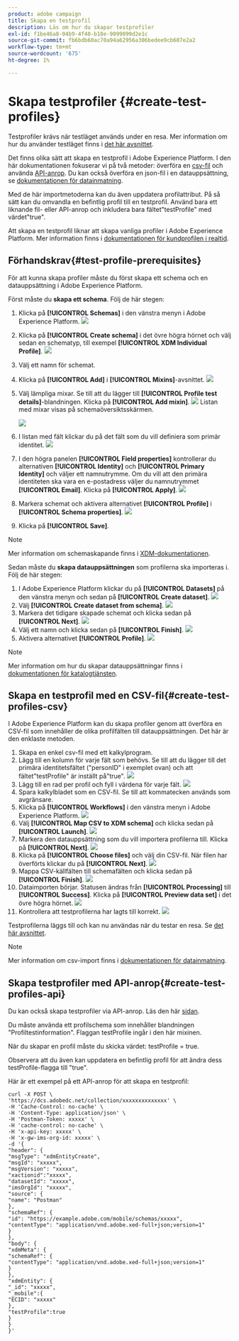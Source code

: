 ```yaml
---
product: adobe campaign
title: Skapa en testprofil
description: Läs om hur du skapar testprofiler
exl-id: f1be46a8-04b9-4f40-b18e-9099099d2e1c
source-git-commit: fb6bdb60ac70a94a62956a306bedee9cb607e2a2
workflow-type: tm+mt
source-wordcount: '675'
ht-degree: 1%

---
```


# Skapa testprofiler {#create-test-profiles}

Testprofiler krävs när testläget används under en resa. Mer information om hur du använder testläget finns i [det här avsnittet](../building-journeys/testing-the-journey.md).

Det finns olika sätt att skapa en testprofil i Adobe Experience Platform. I den här dokumentationen fokuserar vi på två metoder: överföra en [csv-fil](../building-journeys/creating-test-profiles.md#create-test-profiles-csv) och använda [API-anrop](../building-journeys/creating-test-profiles.md#create-test-profiles-api). Du kan också överföra en json-fil i en datauppsättning, se [dokumentationen för datainmatning](https://experienceleague.adobe.com/docs/experience-platform/ingestion/tutorials/ingest-batch-data.html#add-data-to-dataset).

Med de här importmetoderna kan du även uppdatera profilattribut. På så sätt kan du omvandla en befintlig profil till en testprofil. Använd bara ett liknande fil- eller API-anrop och inkludera bara fältet&quot;testProfile&quot; med värdet&quot;true&quot;.

Att skapa en testprofil liknar att skapa vanliga profiler i Adobe Experience Platform. Mer information finns i [dokumentationen för kundprofilen i realtid](https://experienceleague.adobe.com/docs/experience-platform/profile/home.html).

## Förhandskrav{#test-profile-prerequisites}

För att kunna skapa profiler måste du först skapa ett schema och en datauppsättning i Adobe Experience Platform.

Först måste du **skapa ett schema**. Följ de här stegen:

1. Klicka på **[!UICONTROL Schemas]** i den vänstra menyn i Adobe Experience Platform.
   ![](../assets/test-profiles-0.png)
1. Klicka på **[!UICONTROL Create schema]** i det övre högra hörnet och välj sedan en schematyp, till exempel **[!UICONTROL XDM Individual Profile]**.
   ![](../assets/test-profiles-1.png)
1. Välj ett namn för schemat.
1. Klicka på **[!UICONTROL Add]** i **[!UICONTROL Mixins]**-avsnittet.
   ![](../assets/test-profiles-1-bis.png)
1. Välj lämpliga mixar. Se till att du lägger till **[!UICONTROL Profile test details]**-blandningen. Klicka på **[!UICONTROL Add mixin]**.
   ![](../assets/test-profiles-1-ter.png)
Listan med mixar visas på schemaöversiktsskärmen.

   ![](../assets/test-profiles-2.png)
1. I listan med fält klickar du på det fält som du vill definiera som primär identitet.
   ![](../assets/test-profiles-3.png)
1. I den högra panelen **[!UICONTROL Field properties]** kontrollerar du alternativen **[!UICONTROL Identity]** och **[!UICONTROL Primary Identity]** och väljer ett namnutrymme. Om du vill att den primära identiteten ska vara en e-postadress väljer du namnutrymmet **[!UICONTROL Email]**. Klicka på **[!UICONTROL Apply]**.
   ![](../assets/test-profiles-4.png)
1. Markera schemat och aktivera alternativet **[!UICONTROL Profile]** i **[!UICONTROL Schema properties]**.
   ![](../assets/test-profiles-5.png)
1. Klicka på **[!UICONTROL Save]**.

>[!NOTE]
>
>Mer information om schemaskapande finns i [XDM-dokumentationen](https://experienceleague.adobe.com/docs/experience-platform/xdm/ui/resources/schemas.html#prerequisites).

Sedan måste du **skapa datauppsättningen** som profilerna ska importeras i. Följ de här stegen:

1. I Adobe Experience Platform klickar du på **[!UICONTROL Datasets]** på den vänstra menyn och sedan på **[!UICONTROL Create dataset]**.
   ![](../assets/test-profiles-6.png)
1. Välj **[!UICONTROL Create dataset from schema]**.
   ![](../assets/test-profiles-7.png)
1. Markera det tidigare skapade schemat och klicka sedan på **[!UICONTROL Next]**.
   ![](../assets/test-profiles-8.png)
1. Välj ett namn och klicka sedan på **[!UICONTROL Finish]**.
   ![](../assets/test-profiles-9.png)
1. Aktivera alternativet **[!UICONTROL Profile]**.
   ![](../assets/test-profiles-10.png)

>[!NOTE]
>
> Mer information om hur du skapar datauppsättningar finns i [dokumentationen för katalogtjänsten](https://experienceleague.adobe.com/docs/experience-platform/catalog/datasets/user-guide.html#getting-started).

## Skapa en testprofil med en CSV-fil{#create-test-profiles-csv}

I Adobe Experience Platform kan du skapa profiler genom att överföra en CSV-fil som innehåller de olika profilfälten till datauppsättningen. Det här är den enklaste metoden.

1. Skapa en enkel csv-fil med ett kalkylprogram.
1. Lägg till en kolumn för varje fält som behövs. Se till att du lägger till det primära identitetsfältet (&quot;personID&quot; i exemplet ovan) och att fältet&quot;testProfile&quot; är inställt på&quot;true&quot;.
   ![](../assets/test-profiles-11.png)
1. Lägg till en rad per profil och fyll i värdena för varje fält.
   ![](../assets/test-profiles-12.png)
1. Spara kalkylbladet som en CSV-fil. Se till att kommatecken används som avgränsare.
1. Klicka på **[!UICONTROL Workflows]** i den vänstra menyn i Adobe Experience Platform.
   ![](../assets/test-profiles-14.png)
1. Välj **[!UICONTROL Map CSV to XDM schema]** och klicka sedan på **[!UICONTROL Launch]**.
   ![](../assets/test-profiles-16.png)
1. Markera den datauppsättning som du vill importera profilerna till. Klicka på **[!UICONTROL Next]**.
   ![](../assets/test-profiles-17.png)
1. Klicka på **[!UICONTROL Choose files]** och välj din CSV-fil. När filen har överförts klickar du på **[!UICONTROL Next]**.
   ![](../assets/test-profiles-18.png)
1. Mappa CSV-källfälten till schemafälten och klicka sedan på **[!UICONTROL Finish]**.
   ![](../assets/test-profiles-19.png)
1. Dataimporten börjar. Statusen ändras från **[!UICONTROL Processing]** till **[!UICONTROL Success]**. Klicka på **[!UICONTROL Preview data set]** i det övre högra hörnet.
   ![](../assets/test-profiles-20.png)
1. Kontrollera att testprofilerna har lagts till korrekt.
   ![](../assets/test-profiles-21.png)

Testprofilerna läggs till och kan nu användas när du testar en resa. Se [det här avsnittet](../building-journeys/testing-the-journey.md).
>[!NOTE]
>
> Mer information om csv-import finns i [dokumentationen för datainmatning](https://experienceleague.adobe.com/docs/experience-platform/ingestion/tutorials/map-a-csv-file.html#tutorials).

## Skapa testprofiler med API-anrop{#create-test-profiles-api}

Du kan också skapa testprofiler via API-anrop. Läs den här [sidan](https://experienceleague.adobe.com/docs/experience-platform/profile/home.html).

Du måste använda ett profilschema som innehåller blandningen &quot;Profiltestinformation&quot;. Flaggan testProfile ingår i den här mixinen.

När du skapar en profil måste du skicka värdet: testProfile = true.

Observera att du även kan uppdatera en befintlig profil för att ändra dess testProfile-flagga till &quot;true&quot;.

Här är ett exempel på ett API-anrop för att skapa en testprofil:

```
curl -X POST \
'https://dcs.adobedc.net/collection/xxxxxxxxxxxxxx' \
-H 'Cache-Control: no-cache' \
-H 'Content-Type: application/json' \
-H 'Postman-Token: xxxxx' \
-H 'cache-control: no-cache' \
-H 'x-api-key: xxxxx' \
-H 'x-gw-ims-org-id: xxxxx' \
-d '{
"header": {
"msgType": "xdmEntityCreate",
"msgId": "xxxxx",
"msgVersion": "xxxxx",
"xactionid":"xxxxx",
"datasetId": "xxxxx",
"imsOrgId": "xxxxx",
"source": {
"name": "Postman"
},
"schemaRef": {
"id": "https://example.adobe.com/mobile/schemas/xxxxx",
"contentType": "application/vnd.adobe.xed-full+json;version=1"
}
},
"body": {
"xdmMeta": {
"schemaRef": {
"contentType": "application/vnd.adobe.xed-full+json;version=1"
}
},
"xdmEntity": {
"_id": "xxxxx",
"_mobile":{
"ECID": "xxxxx"
},
"testProfile":true
}
}
}'
```
